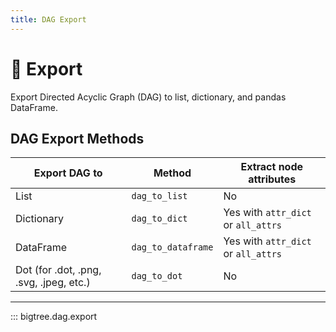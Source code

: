 ```yaml
---
title: DAG Export
---
```


# 🔨 Export

Export Directed Acyclic Graph (DAG) to list, dictionary, and pandas DataFrame.

## DAG Export Methods

| Export DAG to                           | Method             | Extract node attributes             |
|-----------------------------------------|--------------------|-------------------------------------|
| List                                    | `dag_to_list`      | No                                  |
| Dictionary                              | `dag_to_dict`      | Yes with `attr_dict` or `all_attrs` |
| DataFrame                               | `dag_to_dataframe` | Yes with `attr_dict` or `all_attrs` |
| Dot (for .dot, .png, .svg, .jpeg, etc.) | `dag_to_dot`       | No                                  |

-----

::: bigtree.dag.export
